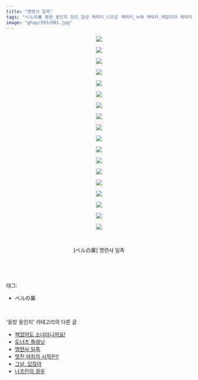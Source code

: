 ```yaml
---
title: "명련사 일족"
tags: "ベルの巣 동방_동인지 장르_일상 캐릭터_나즈린 캐릭터_누에 캐릭터_레밀리아 캐릭터_무라사 캐릭터_쇼우 캐릭터_요시카 캐릭터_이치린 캐릭터_코가사 캐릭터_쿄코 캐릭터_플랑 캐릭터_후토 캐릭터_히지리"
image: "ghap/593/001.jpg"
---
```

<div class="article">
<p style="text-align: center; clear: none; float: none;"><img src="{{ site.nasurl }}/ghap/593/001.jpg"/></p>
<p style="text-align: center; clear: none; float: none;"><img src="{{ site.nasurl }}/ghap/593/002.jpg"/></p>
<p style="text-align: center; clear: none; float: none;"><img src="{{ site.nasurl }}/ghap/593/003.jpg"/></p>
<p style="text-align: center; clear: none; float: none;"><img src="{{ site.nasurl }}/ghap/593/004.jpg"/></p>
<p style="text-align: center; clear: none; float: none;"><img src="{{ site.nasurl }}/ghap/593/005.jpg"/></p>
<p style="text-align: center; clear: none; float: none;"><img src="{{ site.nasurl }}/ghap/593/006.jpg"/></p>
<p style="text-align: center; clear: none; float: none;"><img src="{{ site.nasurl }}/ghap/593/007.jpg"/></p>
<p style="text-align: center; clear: none; float: none;"><img src="{{ site.nasurl }}/ghap/593/008.jpg"/></p>
<p style="text-align: center; clear: none; float: none;"><img src="{{ site.nasurl }}/ghap/593/009.jpg"/></p>
<p style="text-align: center; clear: none; float: none;"><img src="{{ site.nasurl }}/ghap/593/010.jpg"/></p>
<p style="text-align: center; clear: none; float: none;"><img src="{{ site.nasurl }}/ghap/593/011.jpg"/></p>
<p style="text-align: center; clear: none; float: none;"><img src="{{ site.nasurl }}/ghap/593/012.jpg"/></p>
<p style="text-align: center; clear: none; float: none;"><img src="{{ site.nasurl }}/ghap/593/013.jpg"/></p>
<p style="text-align: center; clear: none; float: none;"><img src="{{ site.nasurl }}/ghap/593/014.jpg"/></p>
<p style="text-align: center; clear: none; float: none;"><img src="{{ site.nasurl }}/ghap/593/015.jpg"/></p>
<p style="text-align: center; clear: none; float: none;"><img src="{{ site.nasurl }}/ghap/593/016.jpg"/></p>
<p style="text-align: center; clear: none; float: none;"><img src="{{ site.nasurl }}/ghap/593/017.jpg"/></p>
<p style="text-align: center; clear: none; float: none;"><img src="{{ site.nasurl }}/ghap/593/018.jpg"/></p>
<p style="text-align: center; clear: none; float: none;"><br/></p>
<p style="text-align: center; clear: none; float: none;">[ベルの巣] 명련사 일족</p>
<p><br/></p>
</div><br/>
<div class="tagTrail">
<p>태그: </p>
<ul>
<li>ベルの巣</li>
</ul>
</div><br/>
<div class="another">
<p>'동방 동인지' 카테고리의 다른 글</p>
<ul>
<li><a href="/2016-06-27-ghap_596">썩었어도 소녀라니까요!</a></li>
<li><a href="/2016-06-27-ghap_595">도너츠 플래닛</a></li>
<li><a href="/2016-06-27-ghap_593">명련사 일족</a></li>
<li><a href="/2016-06-27-ghap_592">멋진 아침의 시작은!!</a></li>
<li><a href="/2016-06-27-ghap_591">그날, 있잖아</a></li>
<li><a href="/2016-06-27-ghap_589">나즈린의 경우</a></li>
</ul>
</div><br/>
<div class="cb_module cb_fluid">
<div class="cb_wrt cb_profile">
</div><!-- commentList close -->
</div><br/>
